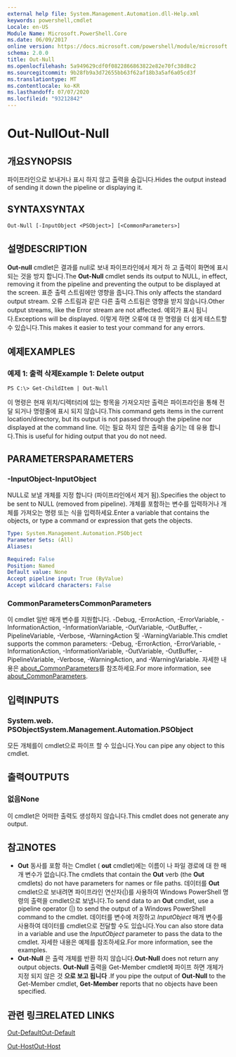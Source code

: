```yaml
---
external help file: System.Management.Automation.dll-Help.xml
keywords: powershell,cmdlet
Locale: en-US
Module Name: Microsoft.PowerShell.Core
ms.date: 06/09/2017
online version: https://docs.microsoft.com/powershell/module/microsoft.powershell.core/out-null?view=powershell-5.1&WT.mc_id=ps-gethelp
schema: 2.0.0
title: Out-Null
ms.openlocfilehash: 5a949629cdf0f0822866863822e82e70fc38d8c2
ms.sourcegitcommit: 9b28fb9a3d72655bb63f62af18b3a5af6a05cd3f
ms.translationtype: MT
ms.contentlocale: ko-KR
ms.lasthandoff: 07/07/2020
ms.locfileid: "93212842"
---
```

# <span data-ttu-id="d4a06-103">Out-Null</span><span class="sxs-lookup"><span data-stu-id="d4a06-103">Out-Null</span></span>

## <span data-ttu-id="d4a06-104">개요</span><span class="sxs-lookup"><span data-stu-id="d4a06-104">SYNOPSIS</span></span>
<span data-ttu-id="d4a06-105">파이프라인으로 보내거나 표시 하지 않고 출력을 숨깁니다.</span><span class="sxs-lookup"><span data-stu-id="d4a06-105">Hides the output instead of sending it down the pipeline or displaying it.</span></span>

## <span data-ttu-id="d4a06-106">SYNTAX</span><span class="sxs-lookup"><span data-stu-id="d4a06-106">SYNTAX</span></span>

```
Out-Null [-InputObject <PSObject>] [<CommonParameters>]
```

## <span data-ttu-id="d4a06-107">설명</span><span class="sxs-lookup"><span data-stu-id="d4a06-107">DESCRIPTION</span></span>
<span data-ttu-id="d4a06-108">**Out-null** cmdlet은 결과를 null로 보내 파이프라인에서 제거 하 고 출력이 화면에 표시 되는 것을 방지 합니다.</span><span class="sxs-lookup"><span data-stu-id="d4a06-108">The **Out-Null** cmdlet sends its output to NULL, in effect, removing it from the pipeline and preventing the output to be displayed at the screen.</span></span> <span data-ttu-id="d4a06-109">표준 출력 스트림에만 영향을 줍니다.</span><span class="sxs-lookup"><span data-stu-id="d4a06-109">This only affects the standard output stream.</span></span>
<span data-ttu-id="d4a06-110">오류 스트림과 같은 다른 출력 스트림은 영향을 받지 않습니다.</span><span class="sxs-lookup"><span data-stu-id="d4a06-110">Other output streams, like the Error stream are not affected.</span></span> <span data-ttu-id="d4a06-111">예외가 표시 됩니다.</span><span class="sxs-lookup"><span data-stu-id="d4a06-111">Exceptions will be displayed.</span></span> <span data-ttu-id="d4a06-112">이렇게 하면 오류에 대 한 명령을 더 쉽게 테스트할 수 있습니다.</span><span class="sxs-lookup"><span data-stu-id="d4a06-112">This makes it easier to test your command for any errors.</span></span>

## <span data-ttu-id="d4a06-113">예제</span><span class="sxs-lookup"><span data-stu-id="d4a06-113">EXAMPLES</span></span>

### <span data-ttu-id="d4a06-114">예제 1: 출력 삭제</span><span class="sxs-lookup"><span data-stu-id="d4a06-114">Example 1: Delete output</span></span>

```
PS C:\> Get-ChildItem | Out-Null
```

<span data-ttu-id="d4a06-115">이 명령은 현재 위치/디렉터리에 있는 항목을 가져오지만 출력은 파이프라인을 통해 전달 되거나 명령줄에 표시 되지 않습니다.</span><span class="sxs-lookup"><span data-stu-id="d4a06-115">This command gets items in the current location/directory, but its output is not passed through the pipeline nor displayed at the command line.</span></span>
<span data-ttu-id="d4a06-116">이는 필요 하지 않은 출력을 숨기는 데 유용 합니다.</span><span class="sxs-lookup"><span data-stu-id="d4a06-116">This is useful for hiding output that you do not need.</span></span>

## <span data-ttu-id="d4a06-117">PARAMETERS</span><span class="sxs-lookup"><span data-stu-id="d4a06-117">PARAMETERS</span></span>

### <span data-ttu-id="d4a06-118">-InputObject</span><span class="sxs-lookup"><span data-stu-id="d4a06-118">-InputObject</span></span>
<span data-ttu-id="d4a06-119">NULL로 보낼 개체를 지정 합니다 (파이프라인에서 제거 됨).</span><span class="sxs-lookup"><span data-stu-id="d4a06-119">Specifies the object to be sent to NULL (removed from pipeline).</span></span>
<span data-ttu-id="d4a06-120">개체를 포함하는 변수를 입력하거나 개체를 가져오는 명령 또는 식을 입력하세요.</span><span class="sxs-lookup"><span data-stu-id="d4a06-120">Enter a variable that contains the objects, or type a command or expression that gets the objects.</span></span>

```yaml
Type: System.Management.Automation.PSObject
Parameter Sets: (All)
Aliases:

Required: False
Position: Named
Default value: None
Accept pipeline input: True (ByValue)
Accept wildcard characters: False
```

### <span data-ttu-id="d4a06-121">CommonParameters</span><span class="sxs-lookup"><span data-stu-id="d4a06-121">CommonParameters</span></span>
<span data-ttu-id="d4a06-122">이 cmdlet 일반 매개 변수를 지원합니다. -Debug, -ErrorAction, -ErrorVariable, -InformationAction, -InformationVariable, -OutVariable, -OutBuffer, -PipelineVariable, -Verbose, -WarningAction 및 -WarningVariable.</span><span class="sxs-lookup"><span data-stu-id="d4a06-122">This cmdlet supports the common parameters: -Debug, -ErrorAction, -ErrorVariable, -InformationAction, -InformationVariable, -OutVariable, -OutBuffer, -PipelineVariable, -Verbose, -WarningAction, and -WarningVariable.</span></span> <span data-ttu-id="d4a06-123">자세한 내용은 [about_CommonParameters](https://go.microsoft.com/fwlink/?LinkID=113216)를 참조하세요.</span><span class="sxs-lookup"><span data-stu-id="d4a06-123">For more information, see [about_CommonParameters](https://go.microsoft.com/fwlink/?LinkID=113216).</span></span>

## <span data-ttu-id="d4a06-124">입력</span><span class="sxs-lookup"><span data-stu-id="d4a06-124">INPUTS</span></span>

### <span data-ttu-id="d4a06-125">System.web. PSObject</span><span class="sxs-lookup"><span data-stu-id="d4a06-125">System.Management.Automation.PSObject</span></span>
<span data-ttu-id="d4a06-126">모든 개체를이 cmdlet으로 파이프 할 수 있습니다.</span><span class="sxs-lookup"><span data-stu-id="d4a06-126">You can pipe any object to this cmdlet.</span></span>

## <span data-ttu-id="d4a06-127">출력</span><span class="sxs-lookup"><span data-stu-id="d4a06-127">OUTPUTS</span></span>

### <span data-ttu-id="d4a06-128">없음</span><span class="sxs-lookup"><span data-stu-id="d4a06-128">None</span></span>
<span data-ttu-id="d4a06-129">이 cmdlet은 어떠한 출력도 생성하지 않습니다.</span><span class="sxs-lookup"><span data-stu-id="d4a06-129">This cmdlet does not generate any output.</span></span>

## <span data-ttu-id="d4a06-130">참고</span><span class="sxs-lookup"><span data-stu-id="d4a06-130">NOTES</span></span>

* <span data-ttu-id="d4a06-131">**Out** 동사를 포함 하는 Cmdlet ( **out** cmdlet)에는 이름이 나 파일 경로에 대 한 매개 변수가 없습니다.</span><span class="sxs-lookup"><span data-stu-id="d4a06-131">The cmdlets that contain the **Out** verb (the **Out** cmdlets) do not have parameters for names or file paths.</span></span> <span data-ttu-id="d4a06-132">데이터를 **Out** cmdlet으로 보내려면 파이프라인 연산자(|)를 사용하여 Windows PowerShell 명령의 출력을 cmdlet으로 보냅니다.</span><span class="sxs-lookup"><span data-stu-id="d4a06-132">To send data to an **Out** cmdlet, use a pipeline operator (|) to send the output of a Windows PowerShell command to the cmdlet.</span></span> <span data-ttu-id="d4a06-133">데이터를 변수에 저장하고 *InputObject* 매개 변수를 사용하여 데이터를 cmdlet으로 전달할 수도 있습니다.</span><span class="sxs-lookup"><span data-stu-id="d4a06-133">You can also store data in a variable and use the *InputObject* parameter to pass the data to the cmdlet.</span></span> <span data-ttu-id="d4a06-134">자세한 내용은 예제를 참조하세요.</span><span class="sxs-lookup"><span data-stu-id="d4a06-134">For more information, see the examples.</span></span>
* <span data-ttu-id="d4a06-135">**Out-Null** 은 출력 개체를 반환 하지 않습니다.</span><span class="sxs-lookup"><span data-stu-id="d4a06-135">**Out-Null** does not return any output objects.</span></span> <span data-ttu-id="d4a06-136">**Out-Null** 출력을 Get-Member cmdlet에 파이프 하면 개체가 지정 되지 않은 것 **으로 보고 됩니다** .</span><span class="sxs-lookup"><span data-stu-id="d4a06-136">If you pipe the output of **Out-Null** to the Get-Member cmdlet, **Get-Member** reports that no objects have been specified.</span></span>

## <span data-ttu-id="d4a06-137">관련 링크</span><span class="sxs-lookup"><span data-stu-id="d4a06-137">RELATED LINKS</span></span>

[<span data-ttu-id="d4a06-138">Out-Default</span><span class="sxs-lookup"><span data-stu-id="d4a06-138">Out-Default</span></span>](Out-Default.md)

[<span data-ttu-id="d4a06-139">Out-Host</span><span class="sxs-lookup"><span data-stu-id="d4a06-139">Out-Host</span></span>](Out-Host.md)
